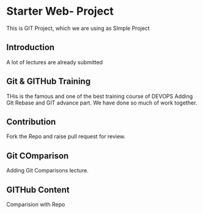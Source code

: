 # Starter Web- Project
This is GIT Project, which we are using as SImple Project


## Introduction
A lot of lectures are already submitted

## Git & GITHub Training
THis is the famous and one of the best training course of DEVOPS
Adding GIt Rebase and GIT advance part. We have done so much of work together.

## Contribution
Fork the Repo and raise pull request for review.

## Git COmparison
Adding Git Comparisons lecture.

## GITHub Content
Comparision with Repo